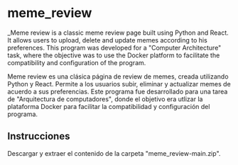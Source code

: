 ﻿# meme_review

_Meme review is a classic meme review page built using Python and React. It allows users to upload, delete and update memes according to his preferences.
This program was developed for a "Computer Architecture" task, where the objective was to use the Docker platform to facilitate the compatibility and configuration of the program.

Meme review es una clásica página de review de memes, creada utilizando Python y React. Permite a los usuarios subir, eliminar y actualizar memes de acuerdo a sus preferencias.
Este programa fue desarrollado para una tarea de "Arquitectura de computadores", donde el objetivo era utlizar la plataforma Docker para facilitar la compatibilidad y configuración del programa.

## Instrucciones

Descargar y extraer el contenido de la carpeta "meme_review-main.zip".
